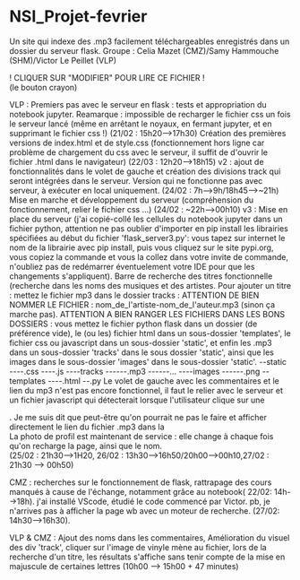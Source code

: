# NSI_Projet-fevrier
Un site qui indexe des .mp3 facilement téléchargeables enregistrés dans un dossier du serveur flask.
Groupe : Celia Mazet (CMZ)/Samy Hammouche (SHM)/Victor Le Peillet (VLP)

! CLIQUER SUR "MODIFIER" POUR LIRE CE FICHIER !  
          (le bouton crayon)

VLP : Premiers pas avec le serveur en flask : tests et appropriation du notebook jupyter. Reamarque : impossible de recharger le fichier css un fois le serveur lancé          (même en arrêtant le noyaux, en fermant jupyter, et en supprimant le fichier css !)                           (21/02 : 15h20-->17h30)
     Création des premières versions de index.html et de style.css (fonctionnement hors ligne car problème de chargement du css avec le serveur, il suffit de d'ouvrir         le fichier .html dans le navigateur)                                                                          (22/03 : 12h20-->18h15)
     v2 : ajout de fonctionnalités dans le volet de gauche et création des divisions track qui seront intégrées dans le serveur. Version qui ne fonctionne pas avec            serveur, à exécuter en local uniquement.                                                                      (24/02 : 7h-->9h/18h45-->~21h)
     Mise en marche et développement du serveur (compréhension du fonctionnement, relier le fichier css ...)         (24/02 : ~22h-->00h10)
     v3 : Mise en place du serveur (j'ai copié-collé les cellules du notebook jupyter dans un fichier python, attention ne pas oublier d'importer en pip install les           librairies spécifiées au début du fichier 'flask_server3.py': vous tapez sur internet le nom de la librairie avec pip install, puis vous cliquez sur le site           pypi.org, vous copiez la commande et vous la collez dans votre invite de commande, n'oubliez pas de redémarrer éventuelement votre IDE pour que les changements         s'appliquent). 
        Barre de recherche des titres fonctionnelle (recherche dans les noms des musiques et des artistes.
        Pour ajouter un titre : mettez le fichier mp3 dans le dossier tracks : ATTENTION DE BIEN NOMMER LE FICHIER : nom_de_l'artiste-nom_de_l'auteur.mp3 (sinon ça             marche pas).
        ATTENTION A BIEN RANGER LES FICHIERS DANS LES BONS DOSSIERS : vous mettez le fichier python flask dans un dossier (de préférence vide), le (ou les) fichier             html dans un sous-dossier 'templates', le fichier css ou javascript dans un sous-dossier 'static', et enfin les .mp3 dans un sous-dossier 'tracks' dans le sous         dossier 'static', ainsi que les images dans le sous-dossier 'images' dans le sous-dossier 'static'.
        --static
        ----.css
        ----.js
        ----tracks
        ------.mp3
        ------...
        ----images
        ------.png
        --templates
        ----.html
        --.py
        Le volet de gauche avec les commentaires et le lien du mp3 n'est pas encore fonctionnel, il faut le relier avec le serveur et un fichier javascript qui                 détecterait lorsque l'utilisateur clique sur une <div class='tracks'>. Je me suis dit que peut-être qu'on pourrait ne pas le faire et afficher directement          le lien du fichier .mp3 dans la <div class='tracks'>
        La photo de profil est maintenant de service : elle change à chaque fois qu'on recharge la page, ainsi que le nom.   
                                                                                (25/02 : 21h30-->1H20, 26/02 : 13h30-->16h50/20h00-->00h10,27/02 : 21h30 --> 00h50)
                                                                                
                                                                                
                                                                                
                                                                                
                                                        
                                           
CMZ : recherches sur le fonctionnement de flask, rattrapage des cours manqués à cause de l'échange, notamment grâce au notebook( 22/02: 14h-->18h).
j'ai installé VScode, étudié le code commencé par Victor. pb, je n'arrives pas à afficher la page wb avec un moteur de recherche. (27/02: 14h30-->16h30).

VLP & CMZ : Ajout des noms dans les commentaires, Amélioration du visuel des div 'track', cliquer sur l'image de vinyle mène au fichier, lors de la recherche d'un titre, les résultats s'affiche sans tenir compte de la mise en majuscule de certaines lettres (10h00 --> 15h00 + 47 minutes)
